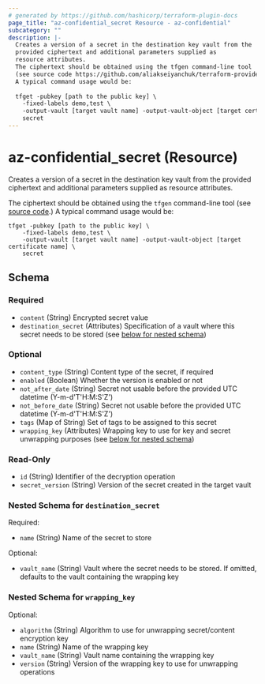 ```yaml
---
# generated by https://github.com/hashicorp/terraform-plugin-docs
page_title: "az-confidential_secret Resource - az-confidential"
subcategory: ""
description: |-
  Creates a version of a secret in the destination key vault from the
  provided ciphertext and additional parameters supplied as
  resource attributes.
  The ciphertext should be obtained using the tfgen command-line tool
  (see source code https://github.com/aliakseiyanchuk/terraform-provider-az-confidential.)
  A typical command usage would be:
  
  tfget -pubkey [path to the public key] \
  	-fixed-labels demo,test \
  	-output-vault [target vault name] -output-vault-object [target certificate name] \
  	secret
---
```


# az-confidential_secret (Resource)

Creates a version of a secret in the destination key vault from the
provided ciphertext and additional parameters supplied as
resource attributes.

The ciphertext should be obtained using the `tfgen` command-line tool
(see [source code](https://github.com/aliakseiyanchuk/terraform-provider-az-confidential).)
A typical command usage would be:
```shell
tfget -pubkey [path to the public key] \
	-fixed-labels demo,test \
	-output-vault [target vault name] -output-vault-object [target certificate name] \
	secret
```



<!-- schema generated by tfplugindocs -->
## Schema

### Required

- `content` (String) Encrypted secret value
- `destination_secret` (Attributes) Specification of a vault where this secret needs to be stored (see [below for nested schema](#nestedatt--destination_secret))

### Optional

- `content_type` (String) Content type of the secret, if required
- `enabled` (Boolean) Whether the version is enabled or not
- `not_after_date` (String) Secret not usable before the provided UTC datetime (Y-m-d'T'H:M:S'Z')
- `not_before_date` (String) Secret not usable before the provided UTC datetime (Y-m-d'T'H:M:S'Z')
- `tags` (Map of String) Set of tags to be assigned to this secret
- `wrapping_key` (Attributes) Wrapping key to use for key and secret unwrapping purposes (see [below for nested schema](#nestedatt--wrapping_key))

### Read-Only

- `id` (String) Identifier of the decryption operation
- `secret_version` (String) Version of the secret created in the target vault

<a id="nestedatt--destination_secret"></a>
### Nested Schema for `destination_secret`

Required:

- `name` (String) Name of the secret to store

Optional:

- `vault_name` (String) Vault where the secret needs to be stored. If omitted, defaults to the vault containing the wrapping key


<a id="nestedatt--wrapping_key"></a>
### Nested Schema for `wrapping_key`

Optional:

- `algorithm` (String) Algorithm to use for unwrapping secret/content encryption key
- `name` (String) Name of the wrapping key
- `vault_name` (String) Vault name containing the wrapping key
- `version` (String) Version of the wrapping key to use for unwrapping operations
